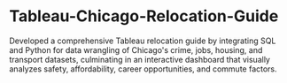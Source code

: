 # Tableau-Chicago-Relocation-Guide
Developed a comprehensive Tableau relocation guide by integrating SQL and Python for data wrangling of Chicago's crime, jobs, housing, and transport datasets, culminating in an interactive dashboard that visually analyzes safety, affordability, career opportunities, and commute factors.
